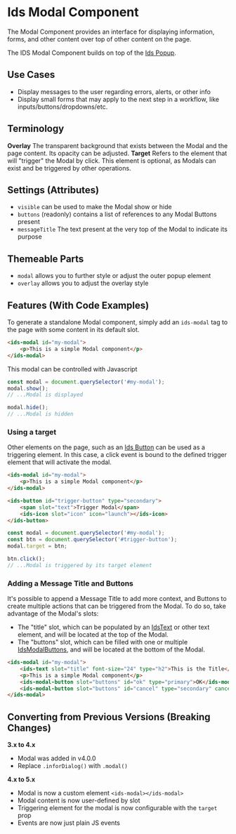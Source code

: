 # Ids Modal Component

The Modal Component provides an interface for displaying information, forms, and other content over top of other content on the page.

The IDS Modal Component builds on top of the [Ids Popup](../ids-popup/README.md).

## Use Cases

- Display messages to the user regarding errors, alerts, or other info
- Display small forms that may apply to the next step in a workflow, like inputs/buttons/dropdowns/etc.

## Terminology

**Overlay** The transparent background that exists between the Modal and the page content.  Its opacity can be adjusted.
**Target** Refers to the element that will "trigger" the Modal by click.  This element is optional, as Modals can exist and be triggered by other operations.

## Settings (Attributes)

- `visible` can be used to make the Modal show or hide
- `buttons` (readonly) contains a list of references to any Modal Buttons present
- `messageTitle` The text present at the very top of the Modal to indicate its purpose

## Themeable Parts

- `modal` allows you to further style or adjust the outer popup element
- `overlay` allows you to adjust the overlay style

## Features (With Code Examples)

To generate a standalone Modal component, simply add an `ids-modal` tag to the page with some content in its default slot.

```html
<ids-modal id="my-modal">
    <p>This is a simple Modal component</p>
</ids-modal>
```

This modal can be controlled with Javascript

```js
const modal = document.querySelector('#my-modal');
modal.show();
// ...Modal is displayed

modal.hide();
// ...Modal is hidden
```

### Using a target

Other elements on the page, such as an [Ids Button](../ids-button/README.md) can be used as a triggering element.  In this case, a click event is bound to the defined trigger element that will activate the modal.

```html
<ids-modal id="my-modal">
    <p>This is a simple Modal component</p>
</ids-modal>

<ids-button id="trigger-button" type="secondary">
    <span slot="text">Trigger Modal</span>
    <ids-icon slot="icon" icon="launch"></ids-icon>
</ids-button>
```

```js
const modal = document.querySelector('#my-modal');
const btn = document.querySelector('#trigger-button');
modal.target = btn;

btn.click();
// ...Modal is triggered by its target element
```
### Adding a Message Title and Buttons

It's possible to append a Message Title to add more context, and Buttons to create multiple actions that can be triggered from the Modal.  To do so, take advantage of the Modal's slots:

- The "title" slot, which can be populated by an [IdsText](../ids-text/README.md) or other text element, and will be located at the top of the Modal.
- The "buttons" slot, which can be filled with one or multiple [IdsModalButtons](../ids-modal-button/README.md), and will be located at the bottom of the Modal.

```html
<ids-modal id="my-modal">
    <ids-text slot="title" font-size="24" type="h2">This is the Title</ids-text>
    <p>This is a simple Modal component</p>
    <ids-modal-button slot="buttons" id="ok" type="primary">OK</ids-modal-button>
    <ids-modal-button slot="buttons" id="cancel" type="secondary" cancel>Cancel</ids-modal-button>
</ids-modal>
```

## Converting from Previous Versions (Breaking Changes)

**3.x to 4.x**

- Modal was added in v4.0.0
- Replace `.inforDialog()` with `.modal()`

**4.x to 5.x**

- Modal is now a custom element `<ids-modal></ids-modal>`
- Modal content is now user-defined by slot
- Triggering element for the modal is now configurable with the `target` prop
- Events are now just plain JS events
